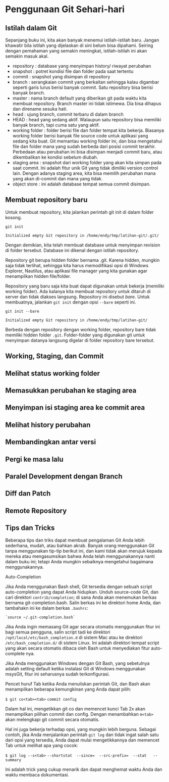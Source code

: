 # Penggunaan Git Sehari-hari #

## Istilah dalam Git ##

Sepanjang buku ini, kita akan banyak menemui istilah-istilah baru.
Jangan khawatir bila istilah yang dijelaskan di sini belum bisa
dipahami. Seiring dengan pemahaman yang semakin meningkat,
istilah-istilah ini akan semakin masuk akal.

-   repository : database yang menyimpan history/ riwayat perubahan
-   snapshot : potret kondisi file dan folder pada saat tertentu
-   commit : snapshot yang disimpan di repository
-   branch : serangkaian commit yang berkaitan sehingga kalau digambar
    seperti garis lurus berisi banyak commit. Satu repository bisa
    berisi banyak branch.
-   master : nama branch default yang diberikan git pada waktu kita
    membuat repository. Branch master ini tidak istimewa. Dia bisa
    dihapus dan direname sesuka hati.
-   head : ujung branch, commit terbaru di dalam branch
-   HEAD : head yang sedang aktif. Walaupun satu repository bisa
    memiliki banyak branch, tapi cuma satu yang aktif.
-   working folder : folder berisi file dan folder tempat kita bekerja.
    Biasanya working folder berisi banyak file source code untuk
    aplikasi yang sedang kita buat. Git memantau working folder ini, dan
    bisa mengetahui file dan folder mana yang sudah berbeda dari posisi
    commit terakhir. Perbedaan atau perubahan ini bisa disimpan menjadi
    commit baru, atau dikembalikan ke kondisi sebelum diubah.
-   staging area : snapshot dari working folder yang akan kita simpan
    pada saat commit. Ini adalah fitur unik Git yang tidak dimiliki
    version control lain. Dengan adanya staging area, kita bisa memilih
    perubahan mana yang akan di-commit dan mana yang tidak.
-   object store : ini adalah database tempat semua commit disimpan.

## Membuat repository baru ##

Untuk membuat repository, kita jalankan perintah git init di dalam
folder kosong.

`git init`

    Initialized empty Git repository in /home/endy/tmp/latihan-git/.git/

Dengan demikian, kita telah membuat database untuk menyimpan revision di
folder tersebut. Database ini dikenal dengan istilah repository.

Repository git berupa hidden folder bernama .git. Karena hidden, mungkin
saja tidak terlihat, sehingga kita harus memodifikasi opsi di Windows
Explorer, Nautilus, atau aplikasi file manager yang kita gunakan agar
menampilkan hidden file/folder.

Repository yang baru saja kita buat dapat digunakan untuk bekerja
(memiliki working folder). Ada kalanya kita membuat repository untuk
ditaruh di server dan tidak diakses langsung. Repository ini disebut
*bare*. Untuk membuatnya, jalankan `git init` dengan opsi `--bare`
seperti ini.

`git init --bare`

    Initialized empty Git repository in /home/endy/tmp/latihan-git/

Berbeda dengan repository dengan working folder, repository bare tidak
memiliki hidden folder `.git`. Folder-folder yang digunakan git untuk
menyimpan datanya langsung digelar di folder repository bare tersebut.

## Working, Staging, dan Commit ##

## Melihat status working folder ##

## Memasukkan perubahan ke staging area ##

## Menyimpan isi staging area ke commit area ##

## Melihat history perubahan ##

## Membandingkan antar versi ##

## Pergi ke masa lalu ##

## Paralel Development dengan Branch ##

## Diff dan Patch ##

## Remote Repository ##

## Tips dan Tricks ##


Beberapa tips dan triks dapat membuat pengalaman Git Anda lebih sederhana, mudah, atau bahkan akrab.
Banyak orang menggunakan Git tanpa menggunakan tip-tip berikut ini, 
dan kami tidak akan merujuk kepada mereka atau mengasumsikan bahwa Anda telah menggunakannya nanti dalam buku ini; 
tetapi Anda mungkin sebaiknya mengetahui bagaimana menggunakannya. 

Auto-Completion

Jika Anda menggunakan Bash shell, Git tersedia dengan sebuah script auto-completion yang dapat Anda hidupkan. Unduh source-code Git, dan cari direktori `contrib/completion`; di sana Anda akan menemukan berkas bernama git-completion.bash. Salin berkas ini ke direktori home Anda, dan tambahakn ini ke dalam berkas `.bashrc`:

	`source ~/.git-completion.bash`

Jika Anda ingin memasang Git agar secara otomatis menggunakan fitur ini bagi semua pengguna, salin script tadi ke direktori `/opt/local/etc/bash_completion.d` di sistem Mac atau ke direktori `/etc/bash_completion.d/` di sistem Linux. Ini adalah direktori tempat script yang akan secara otomatis dibaca oleh Bash untuk menyediakan fitur auto-complete nya.

Jika Anda menggunakan Windows dengan Git Bash, yang sebetulnya adalah setting default ketika instalasi Git di Windows menggunakan msysGit, fitur ini seharusnya sudah terkonfigurasi.

Pencet huruf Tab ketika Anda menuliskan perintah Git, dan Bash akan menampilkan beberapa kemungkinan yang Anda dapat pilih:

`$ git co<tab><tab>`
`commit config`

Dalam hal ini, mengetikkan git co dan memencet kunci Tab 2x akan menampilkan pilihan commit dan config. Dengan menambahkan `m<tab>` akan melengkapi git commit secara otomatis.

Hal ini juga bekerja terhadap opsi, yang mungkin lebih berguna. Sebagai contoh, jika Anda menjalankan perintah `git log` dan tidak ingat salah satu dari opsi yang tersedia, Anda dapat mulai mengetikkannya dan memencet Tab untuk melihat apa yang cocok:

`$ git log --s<tab>`
`--shortstat  --since=  --src-prefix=  --stat   --summary`

Ini adalah trick yang cukup menarik dan dapat menghemat waktu Anda dan waktu membaca dokumentasi.




